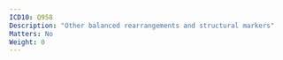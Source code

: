 ```yaml
---
ICD10: Q958
Description: "Other balanced rearrangements and structural markers"
Matters: No
Weight: 0
---
```


